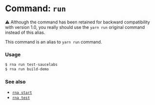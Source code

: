# Command: `run`

⚠️  Although the command has been retained for backward compatibility with version 1.0, you really should use the `yarn run` original command instead of this alias.

This command is an alias to `yarn run` command.

### Usage
```sh
$ rna run test-saucelabs
$ rna run build-demo
```

### See also

* [`rna start`](../start/)
* [`rna test`](../test/)
